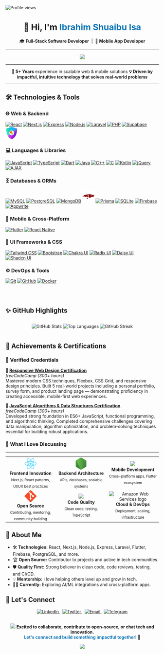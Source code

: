 <!-- Profile ReadMe for Ibrahim Shuaibu Isa | ShuaibuPassionateProgrammer -->
<img src="https://komarev.com/ghpvc/?username=ShuaibuPassionateProgrammer&label=Profile%20views&color=0e75b6&style=flat-square" alt="Profile views" />

<div align="center">

# 👋 Hi, I'm <span style="color:#0e75b6"><b>Ibrahim Shuaibu Isa</b></span>  
🎓 <b>Full-Stack Software Developer</b> &nbsp;|&nbsp; 📱 <b>Mobile App Developer</b>

<!-- <img src="https://komarev.com/ghpvc/?username=ShuaibuPassionateProgrammer&label=Profile%20views&color=0e75b6&style=flat-square" alt="Profile views" /> -->

</div>

---

<p align="center">
  <img src="https://readme-typing-svg.herokuapp.com?font=Fira+Code&weight=500&size=25&duration=3000&pause=2000&color=0e75b6&center=true&vCenter=true&width=950&lines=Creating+robust+solutions+for+the+future.;Passionate+about+clean+code+%26+user-centered+design.;Open+Source+Enthusiast+and+Mentor.;Let's+build+the+next+big+thing+together!+" />
</p>

---

<p align="center">
<b>💼 5+ Years</b> experience in scalable web & mobile solutions  
<b>💡 Driven by impactful, intuitive technology that solves real-world problems</b>
</p>

---
## 🛠️ Technologies & Tools

### 🌐 Web & Backend  
<p align="left">
  <a href="https://reactjs.org/"><img src="https://skillicons.dev/icons?i=react" width="40" alt="React" /></a>
  <a href="https://nextjs.org/"><img src="https://skillicons.dev/icons?i=nextjs" width="40" alt="Next.js" /></a>
  <a href="https://expressjs.com/"><img src="https://skillicons.dev/icons?i=express" width="40" alt="Express" /></a>
  <a href="https://nodejs.org/"><img src="https://skillicons.dev/icons?i=nodejs" width="40" alt="Node.js" /></a>
  <a href="https://laravel.com/"><img src="https://skillicons.dev/icons?i=laravel" width="40" alt="Laravel" /></a>
  <a href="https://www.php.net/"><img src="https://skillicons.dev/icons?i=php" width="40" alt="PHP" /></a>
  <a href="https://supabase.com/"><img src="https://skillicons.dev/icons?i=supabase" width="40" alt="Supabase" /></a>
  <!-- <a href="https://convex.dev/"><img src="https://raw.githubusercontent.com/ShuaibuPassionateProgrammer/ShuaibuPassionateProgrammer/main/convex_square.png" width="40" alt="Convex" /></a> -->
  <!-- <a href="https://ejs.co/"><img src="https://raw.githubusercontent.com/ShuaibuPassionateProgrammer/ShuaibuPassionateProgrammer/main/ejs_square.png" width="40" alt="EJS" /></a> -->
  <a href="https://next-auth.js.org/"><img src="https://raw.githubusercontent.com/ShuaibuPassionateProgrammer/ShuaibuPassionateProgrammer/main/nextauth_square.png" width="40" alt="NextAuth" /></a>
  <!-- <a href="https://clerk.com/"><img src="https://raw.githubusercontent.com/ShuaibuPassionateProgrammer/ShuaibuPassionateProgrammer/main/clerk_square.png" width="40" alt="Clerk" /></a> -->
</p>

### 💻 Languages & Libraries  
<p align="left">
  <a href="https://developer.mozilla.org/en-US/docs/Web/JavaScript"><img src="https://skillicons.dev/icons?i=javascript" width="40" alt="JavaScript" /></a>
  <a href="https://www.typescriptlang.org/"><img src="https://skillicons.dev/icons?i=typescript" width="40" alt="TypeScript" /></a>
  <a href="https://dart.dev/"><img src="https://skillicons.dev/icons?i=dart" width="40" alt="Dart" /></a>
  <a href="https://www.java.com/"><img src="https://skillicons.dev/icons?i=java" width="40" alt="Java" /></a>
  <a href="https://isocpp.org/"><img src="https://skillicons.dev/icons?i=cpp" width="40" alt="C++" /></a>
  <a href="https://www.cprogramming.com/"><img src="https://skillicons.dev/icons?i=c" width="40" alt="C" /></a>
  <!-- <a href="https://learn.microsoft.com/en-us/dotnet/csharp/"><img src="https://skillicons.dev/icons?i=csharp" width="40" alt="C#" /></a> -->
  <a href="https://kotlinlang.org/"><img src="https://skillicons.dev/icons?i=kotlin" width="40" alt="Kotlin" /></a>
  <a href="https://jquery.com/"><img src="https://skillicons.dev/icons?i=jquery" width="40" alt="jQuery" /></a>
  <a href="https://developer.mozilla.org/en-US/docs/Web/Guide/AJAX"><img src="https://skillicons.dev/icons?i=ajax" width="40" alt="AJAX" /></a>
</p>

### 🗄️ Databases & ORMs  
<p align="left">
  <a href="https://www.mysql.com/"><img src="https://skillicons.dev/icons?i=mysql" width="40" alt="MySQL" /></a>
  <a href="https://www.postgresql.org/"><img src="https://skillicons.dev/icons?i=postgresql" width="40" alt="PostgreSQL" /></a>
  <a href="https://www.mongodb.com/"><img src="https://skillicons.dev/icons?i=mongodb" width="40" alt="MongoDB" /></a>
  <a href="https://mongoosejs.com/"><img src="https://raw.githubusercontent.com/devicons/devicon/master/icons/mongoose/mongoose-original.svg" width="40" alt="Mongoose" /></a>
  <a href="https://www.prisma.io/"><img src="https://skillicons.dev/icons?i=prisma" width="40" alt="Prisma" /></a>
  <a href="https://www.sqlite.org/index.html"><img src="https://skillicons.dev/icons?i=sqlite" width="40" alt="SQLite" /></a>
  <a href="https://firebase.google.com/"><img src="https://skillicons.dev/icons?i=firebase" width="40" alt="Firebase" /></a>
  <a href="https://appwrite.io/"><img src="https://skillicons.dev/icons?i=appwrite" width="40" alt="Appwrite" /></a>
</p>

### 📱 Mobile & Cross‑Platform  
<p align="left">
  <a href="https://flutter.dev/"><img src="https://skillicons.dev/icons?i=flutter" width="40" alt="Flutter" /></a>
  <a href="https://reactnative.dev/"><img src="https://skillicons.dev/icons?i=react" width="40" alt="React Native" /></a>
</p>

### 🎨 UI Frameworks & CSS  
<p align="left">
  <a href="https://tailwindcss.com/"><img src="https://skillicons.dev/icons?i=tailwind" width="40" alt="Tailwind CSS" /></a>
  <a href="https://getbootstrap.com/"><img src="https://skillicons.dev/icons?i=bootstrap" width="40" alt="Bootstrap" /></a>
  <a href="https://chakra-ui.com/"><img src="https://skillicons.dev/icons?i=chakraui" width="40" alt="Chakra UI" /></a>
  <a href="https://www.radix-ui.com/"><img src="https://skillicons.dev/icons?i=radix-ui" width="40" alt="Radix UI" /></a>
  <a href="https://daisyui.com/"><img src="https://skillicons.dev/icons?i=daisyui" width="40" alt="Daisy UI" /></a>
  <a href="https://ui.shadcn.com/"><img src="https://skillicons.dev/icons?i=shadcn" width="40" alt="Shadcn UI" /></a>
</p>

### ⚙️ DevOps & Tools  
<p align="left">
  <a href="https://git-scm.com/"><img src="https://skillicons.dev/icons?i=git" width="40" alt="Git" /></a>
  <a href="https://github.com/"><img src="https://skillicons.dev/icons?i=github" width="40" alt="GitHub" /></a>
  <a href="https://www.docker.com/"><img src="https://skillicons.dev/icons?i=docker" width="40" alt="Docker" /></a>
</p>


##




<!--
<table><tr><td valign="top" width="33%">

### 🌐 Web & Backend  
<div align="center">  
<img src="https://img.shields.io/badge/React-20232A?style=for-the-badge&logo=react&logoColor=61DAFB" />  
<img src="https://img.shields.io/badge/Next.js-000000?style=for-the-badge&logo=next.js&logoColor=white" />  
<img src="https://img.shields.io/badge/Express.js-000000?style=for-the-badge&logo=express&logoColor=white" />  
<img src="https://img.shields.io/badge/Node.js-339933?style=for-the-badge&logo=node.js&logoColor=white" />  
<img src="https://img.shields.io/badge/Laravel-FF2D20?style=for-the-badge&logo=laravel&logoColor=white" />  
<img src="https://img.shields.io/badge/PHP-777BB4?style=for-the-badge&logo=php&logoColor=white" />  
<img src="https://img.shields.io/badge/Supabase-3ECF8E?style=for-the-badge&logo=supabase&logoColor=white" />  
<img src="https://img.shields.io/badge/Convex-1B1F23?style=for-the-badge&logo=convex&logoColor=56D364" />  
<img src="https://img.shields.io/badge/EJS-8CBB1F?style=for-the-badge&logo=ejs&logoColor=white" />  
<img src="https://img.shields.io/badge/NextAuth.js-2d3748?style=for-the-badge&logo=nextdotjs&logoColor=white" />  
<img src="https://img.shields.io/badge/Clerk-3B2AE7?style=for-the-badge&logo=clerk&logoColor=white" />  
</div>

</td><td valign="top" width="33%">

### 💻 Languages & Libraries  
<div align="center">  
<img src="https://img.shields.io/badge/JavaScript-F7DF1E?style=for-the-badge&logo=javascript&logoColor=black" />  
<img src="https://img.shields.io/badge/TypeScript-3178C6?style=for-the-badge&logo=typescript&logoColor=white" />  
<img src="https://img.shields.io/badge/Dart-0175C2?style=for-the-badge&logo=dart&logoColor=white" />  
<img src="https://img.shields.io/badge/Java-007396?style=for-the-badge&logo=java&logoColor=white" />  
<img src="https://img.shields.io/badge/C++-00599C?style=for-the-badge&logo=c%2B%2B&logoColor=white" />  
<img src="https://img.shields.io/badge/C-00599C?style=for-the-badge&logo=c&logoColor=white" />  
<img src="https://img.shields.io/badge/C%23-239120?style=for-the-badge&logo=c-sharp&logoColor=white" />  
<img src="https://img.shields.io/badge/Kotlin-7F52FF?style=for-the-badge&logo=kotlin&logoColor=white" />  
<img src="https://img.shields.io/badge/jQuery-0769AD?style=for-the-badge&logo=jquery&logoColor=white" />  
<img src="https://img.shields.io/badge/AJAX-4A90E2?style=for-the-badge&logo=ajax&logoColor=white" />  
</div>

</td><td valign="top" width="33%">

### 🗄️ Databases & ORMs  
<div align="center">  
<img src="https://img.shields.io/badge/MySQL-4479A1?style=for-the-badge&logo=mysql&logoColor=white" />  
<img src="https://img.shields.io/badge/PostgreSQL-4169E1?style=for-the-badge&logo=postgresql&logoColor=white" />  
<img src="https://img.shields.io/badge/MongoDB-4EA94B?style=for-the-badge&logo=mongodb&logoColor=white" />  
<img src="https://img.shields.io/badge/Mongoose-47A248?style=for-the-badge&logo=mongoose&logoColor=white" />  
<img src="https://img.shields.io/badge/Prisma-2D3748?style=for-the-badge&logo=prisma&logoColor=white" />  
<img src="https://img.shields.io/badge/SQLite-003B57?style=for-the-badge&logo=sqlite&logoColor=white" />  
<img src="https://img.shields.io/badge/Firebase-FFCA28?style=for-the-badge&logo=firebase&logoColor=black" />  
<img src="https://img.shields.io/badge/Appwrite-F02E65?style=for-the-badge&logo=appwrite&logoColor=white" />  
</div>

</td></tr>

<tr><td valign="top" width="33%">

### 📱 Mobile & Cross‑Platform  
<div align="center">  
<img src="https://img.shields.io/badge/Flutter-02569B?style=for-the-badge&logo=flutter&logoColor=white" />  
<img src="https://img.shields.io/badge/React_Native-20232A?style=for-the-badge&logo=react&logoColor=61DAFB" />  
</div>

</td><td valign="top" width="33%">

### 🎨 UI Frameworks & CSS  
<div align="center">  
<img src="https://img.shields.io/badge/Tailwind_CSS-06B6D4?style=for-the-badge&logo=tailwindcss&logoColor=white" />  
<img src="https://img.shields.io/badge/Bootstrap-7952B3?style=for-the-badge&logo=bootstrap&logoColor=white" />  
<img src="https://img.shields.io/badge/Chakra_UI-319795?style=for-the-badge&logo=chakraui&logoColor=white" />  
<img src="https://img.shields.io/badge/Radix_UI-161618?style=for-the-badge&logo=radix-ui&logoColor=white" />  
<img src="https://img.shields.io/badge/Daisy_UI-5A0EF8?style=for-the-badge&logo=daisyui&logoColor=white" />  
<img src="https://img.shields.io/badge/Shadcn_UI-000000?style=for-the-badge&logo=shadcn&logoColor=white" />  
</div>

</td><td valign="top" width="33%">

### ⚙️ DevOps & Tools  
<div align="center">  
<img src="https://img.shields.io/badge/Git-F05032?style=for-the-badge&logo=git&logoColor=white" />  
<img src="https://img.shields.io/badge/GitHub-181717?style=for-the-badge&logo=github&logoColor=white" />  
<img src="https://img.shields.io/badge/Docker-2496ED?style=for-the-badge&logo=docker&logoColor=white" />  
</div>

</td></tr></table>-->

<br/>

## ✨ GitHub Highlights

<div style="display: flex; justify-content: center; align-items: center; flex-wrap: nowrap; gap: 30px;">
  <p align="center">
    <img src="https://github-readme-stats.vercel.app/api?username=ShuaibuPassionateProgrammer&show_icons=true&theme=radical&count_private=true" alt="GitHub Stats" width="350" />
    <img src="https://github-readme-stats.vercel.app/api/top-langs/?username=ShuaibuPassionateProgrammer&layout=compact&theme=radical" alt="Top Languages" width="300" />
    <img src="https://streak-stats.demolab.com?user=ShuaibuPassionateProgrammer&theme=radical&hide_border=false" alt="GitHub Streak" width="350" />
  </p>
</div> 

## 🏅 Achievements & Certifications

### 📜 Verified Credentials

**🎨 [Responsive Web Design Certification](https://www.freecodecamp.org/certification/ShuaibuPassionateProgrammer/responsive-web-design)**  
*freeCodeCamp (300+ hours)*  
Mastered modern CSS techniques, Flexbox, CSS Grid, and responsive design principles. Built 5 real-world projects including a personal portfolio, survey form, and product landing page — demonstrating proficiency in creating accessible, mobile-first web experiences.

**🧮 [JavaScript Algorithms & Data Structures Certification](https://www.freecodecamp.org/certification/ShuaibuPassionateProgrammer/javascript-algorithms-and-data-structures-v8)**  
*freeCodeCamp (300+ hours)*  
Developed strong foundation in ES6+ JavaScript, functional programming, and algorithmic thinking. Completed comprehensive challenges covering data manipulation, algorithm optimization, and problem-solving techniques essential for building robust applications.

### 💬 What I Love Discussing

<hr />

<table align="center">
<tr>
<td align="center" width="200">
<img src="https://raw.githubusercontent.com/devicons/devicon/master/icons/react/react-original.svg" width="40"/><br>
<strong>Frontend Innovation</strong><br>
<sub>Next.js, React patterns, UI/UX best practices</sub>
</td>
<td align="center" width="200">
<img src="https://raw.githubusercontent.com/devicons/devicon/master/icons/nodejs/nodejs-original.svg" width="40"/><br>
<strong>Backend Architecture</strong><br>
<sub>APIs, databases, scalable systems</sub>
</td>
<td align="center" width="200">
<img src="https://cdn.jsdelivr.net/gh/devicons/devicon/icons/flutter/flutter-original.svg" width="40"/><br>
<strong>Mobile Development</strong><br>
<sub>Cross-platform apps, Flutter ecosystem</sub>
</td>
</tr>
<tr>
<td align="center" width="200">
<img src="https://raw.githubusercontent.com/devicons/devicon/master/icons/git/git-original.svg" width="40"/><br>
<strong>Open Source</strong><br>
<sub>Contributing, mentoring, community building</sub>
</td>
<td align="center" width="200">
<img src="https://cdn.jsdelivr.net/gh/devicons/devicon/icons/typescript/typescript-original.svg" width="40"/><br>
<strong>Code Quality</strong><br>
<sub>Clean code, testing, TypeScript</sub>
</td>
<td align="center" width="200">
<img src="https://cdn.jsdelivr.net/gh/devicons/devicon@v2.14/icons/amazonwebservices/amazonwebservices-original.svg" alt="Amazon Web Services logo" width="40" height="40" /><br>
<strong>Cloud & DevOps</strong><br>
<sub>Deployment, scaling, infrastructure</sub>
</td>
</tr>
</table>

## 🚀 About Me

- 🛠️ <b>Technologies:</b> React, Next.js, Node.js, Express, Laravel, Flutter, Firebase, PostgreSQL, and more.
- 🏆 <b>Open Source:</b> Contributor to projects and active in tech communities.
- 🛡️ <b>Quality First:</b> Strong believer in clean code, code reviews, testing, and CI/CD.
- 💡 <b>Mentorship:</b> I love helping others level up and grow in tech.
- 🧑‍💻 <b>Currently:</b> Exploring AI/ML integrations and cross-platform apps.

## 🤝 Let's Connect
<div align="center">
<a href="https://www.linkedin.com/in/shuaibu-ibrahim-76970b279/" target="_blank" title="Connect on LinkedIn">
  <img src="https://img.shields.io/badge/LinkedIn-%230A66C2.svg?&style=for-the-badge&logo=linkedin&logoColor=white" alt="LinkedIn"/>
</a>
&nbsp;
<a href="https://x.com/shuaibu92685472" target="_blank" title="Say hi on Twitter">
  <img src="https://img.shields.io/badge/Twitter-1DA1F2?style=for-the-badge&logo=twitter&logoColor=white" alt="Twitter"/>
</a>
&nbsp;
<a href="mailto:shuaibuibrahim523@gmail.com" title="Email me">
  <img src="https://img.shields.io/badge/Email-EA4335?style=for-the-badge&logo=gmail&logoColor=white" alt="Email"/>
</a>
&nbsp;
<a href="https://t.me/shuaibu_passionate_programmer" target="_blank" title="Contact me on Telegram">
  <img src="https://img.shields.io/badge/Telegram-2CA5E0?style=for-the-badge&logo=telegram&logoColor=white" alt="Telegram"/>
</a>
</div>
<br/>
<p align="center">
  <img src="https://raw.githubusercontent.com/rahulbanerjee26/githubProfileReadmeGenerator/main/gifs/wave.gif" width="35"/>
  <strong>Excited to collaborate, contribute to open-source, or chat tech and innovation.<br>
  <span style="color:
#0e75b6;">Let's connect and build something impactful together!</span> 🚀</strong>
</p>
<p align="center">
  <img src="https://capsule-render.vercel.app/api?type=waving&color=0e75b6&height=90&section=footer"/>
</p>
